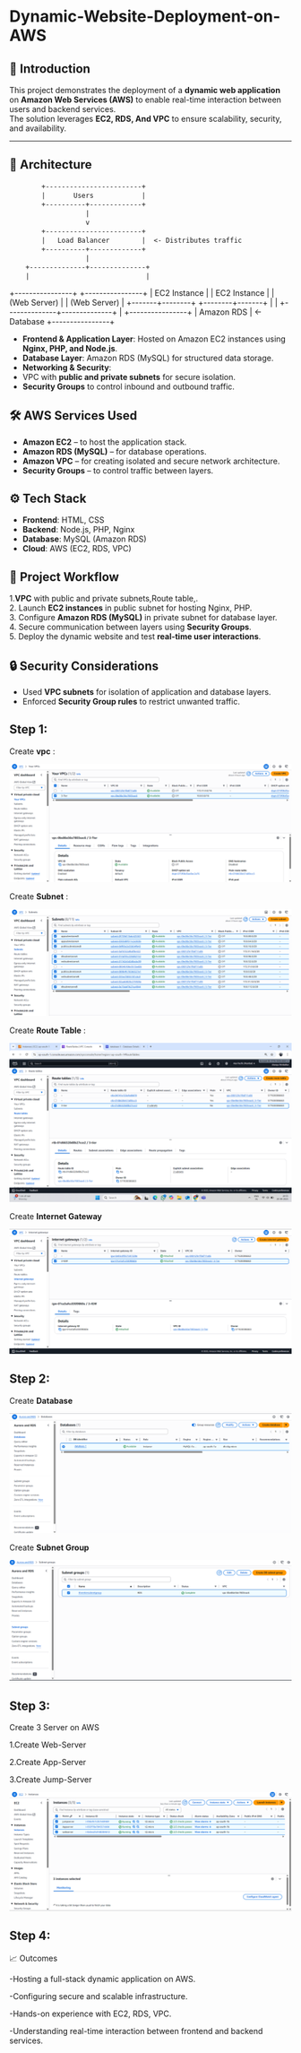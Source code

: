 # Dynamic-Website-Deployment-on-AWS

## 📌 Introduction
This project demonstrates the deployment of a **dynamic web application** on **Amazon Web Services (AWS)** to enable real-time interaction between users and backend services.  
The solution leverages **EC2, RDS, And VPC** to ensure scalability, security, and availability.


---------------------------------------------------------------------------------------------------------------------------------------------------------------------------------------------------------------------
## 🚀 Architecture


            +------------------------+
            |       Users            |
            +----------+-------------+
                       |
                       v
            +------------------------+
            |   Load Balancer        |  <- Distributes traffic
            +----------+-------------+
                       |
        +--------------+--------------+
        |                             |
+----------------+             +----------------+
|   EC2 Instance |             |   EC2 Instance |
|   (Web Server) |             |   (Web Server) |
+-------+--------+             +--------+-------+
        |                             |
        +--------------+--------------+
                       |
               +----------------+
               |  Amazon RDS    |  <- Database
               +----------------+






- **Frontend & Application Layer**: Hosted on Amazon EC2 instances using **Nginx, PHP, and Node.js**.  
- **Database Layer**: Amazon RDS (MySQL) for structured data storage.  
- **Networking & Security**:
- VPC with **public and private subnets** for secure isolation.
- **Security Groups** to control inbound and outbound traffic.



## 🛠️ AWS Services Used
- **Amazon EC2** – to host the application stack.  
- **Amazon RDS (MySQL)** – for database operations.  
- **Amazon VPC** – for creating isolated and secure network architecture.   
- **Security Groups** – to control traffic between layers.


## ⚙️ Tech Stack
- **Frontend**: HTML, CSS
- **Backend**: Node.js, PHP, Nginx  
- **Database**: MySQL (Amazon RDS)  
- **Cloud**: AWS (EC2, RDS, VPC)



## 📂 Project Workflow
1.**VPC** with public and private subnets,Route table,.  
2. Launch **EC2 instances** in public subnet for hosting Nginx, PHP.  
3. Configure **Amazon RDS (MySQL)** in private subnet for database layer.  
4. Secure communication between layers using **Security Groups**.   
5. Deploy the dynamic website and test **real-time user interactions**.  


## 🔒 Security Considerations
- Used **VPC subnets** for isolation of application and database layers.    
- Enforced **Security Group rules** to restrict unwanted traffic.


## Step 1:

Create **vpc** :

![Architecture](images/img-1.png)


Create **Subnet** :

![Architecture](images/img-2.png)

Create **Route Table** :

![Architecture](images/img-3.png)

Create **Internet Gateway**

![Architecture](images/img-4.png)


## Step 2:

Create **Database**

![Architecture](images/img-5.png)

Create **Subnet Group**

![Architecture](images/img-6.png)

## Step 3:

Create 3 Server on AWS

1.Create Web-Server

2.Create App-Server

3.Create Jump-Server


![Architecture](images/img-7.png)


## Step 4:


  
📈 Outcomes

-Hosting a full-stack dynamic application on AWS.

-Configuring secure and scalable infrastructure.

-Hands-on experience with EC2, RDS, VPC.

-Understanding real-time interaction between frontend and backend services.







